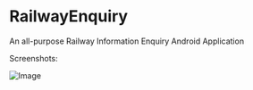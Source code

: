 # RailwayEnquiry
 
 An all-purpose Railway Information Enquiry Android Application
 
Screenshots:

![Image](https://i.ibb.co/RcMmpHh/Screenshot-20200217-142054.jpg "Home Screen")

